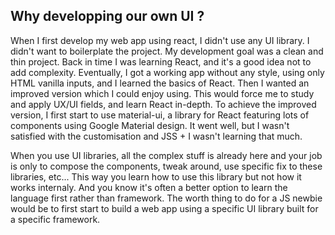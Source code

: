 ## Why developping our own UI ?

When I first develop my web app using react, I didn't use any UI library. I didn't want to boilerplate the project. My development goal was a clean and thin project. Back in time I was learning React, and it's a good idea not to add complexity. Eventually, I got a working app without any style, using only HTML vanilla inputs, and I learned the basics of React.
Then I wanted an improved version which I could enjoy using. This would force me to study and apply UX/UI fields, and learn React in-depth. To achieve the improved version, I first start to use material-ui, a library for React featuring lots of components using Google Material design. It went well, but I wasn't satisfied with the customisation and JSS + I wasn't learning that much.

When you use UI libraries, all the complex stuff is already here and your job is only to compose the components, tweak around, use specific fix to these libraries, etc... This way you learn how to use this library but not how it works internaly. And you know it's often a better option to learn the language first rather than framework. The worth thing to do for a JS newbie would be to first start to build a web app using a specific UI library built for a specific framework.